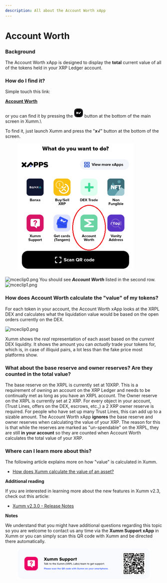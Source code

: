 ```yaml
---
description: All about the Account Worth xApp
---
```


# Account Worth

### **Background**

The Account Worth xApp is designed to display the **total** current value of all of the tokens held in your XRP Ledger account.&#x20;

### **How do I find it?**

Simple touch this link:

****[**Account Worth**](https://xumm.app/detect/xapp:xumm.accountworth)****

or you can find it by pressing the <img src="../../.gitbook/assets/image (2).png" alt="" data-size="line"> button at the bottom of the main screen in Xumm.\




&#x20;To find it, just launch Xumm and press the "**x√**" button at the bottom of the screen.&#x20;

<figure><img src="../../.gitbook/assets/Account Worth - xApp - 1.png" alt=""><figcaption></figcaption></figure>

![mceclip0.png](https://drtc9zr.dlvr.cloud/hc/article\_attachments/5881817535762/mceclip0.png) You should see _**Account Worth**_ listed in the second row. ![mceclip1.png](https://drtc9zr.dlvr.cloud/hc/article\_attachments/5882016149138/mceclip1.png)

&#x20;

### **How does Account Worth calculate the "value" of my tokens?**

&#x20;For each token in your account, the Account Worth xApp looks at the XRPL DEX and calculates what the liquidation value would be based on the open orders currently on the DEX.  &#x20;

![mceclip0.png](https://drtc9zr.dlvr.cloud/hc/article\_attachments/6006931870866/mceclip0.png)

&#x20; Xumm shows the _real_ representation of each asset based on the _current_ DEX liquidity. It shows the amount you can _actually_ trade your tokens for, which is, in case of illiquid pairs, a lot less than the fake price most platforms show.&#x20;

### **What about the base reserve and owner reserves? Are they counted in the total value?**

&#x20;The base reserve on the XRPL is currently set at 10XRP. This is a requirement of owning an account on the XRP Ledger and needs to be continually met as long as you have an XRPL account.  The Owner reserve on the XRPL is currently set at 2 XRP. For every object in your account, (Trust Lines, offers on the DEX, escrows, etc.,) a 2 XRP owner reserve is required. For people who have set up many Trust Lines, this can add up to a sizable amount. The Account Worth xApp **ignores** the base reserve and owner reserves when calculating the value of your XRP.  The reason for this is that while the reserves are marked as "un-spendable" on the XRPL, they are still **in your account** so they are counted when Account Worth calculates the total value of your XRP. &#x20;

### **Where can I learn more about this?**

&#x20;The following article explains more on how "value" is calculated in Xumm.

* [How does Xumm calculate the value of an asset?](https://support.xumm.app/hc/en-us/articles/4416895527314)

&#x20;

**Additional reading**

If you are interested in learning more about the new features in Xumm v2.3, check out this article:

* [Xumm v2.3.0 - Release Notes](https://support.xumm.app/hc/en-us/articles/5569334061330)

**Notes**

We understand that you might have additional questions regarding this topic so you are welcome to contact us any time via the **Xumm Support xApp** in Xumm or you can simply scan this QR code with Xumm and be directed there automatically.



<figure><img src="../../.gitbook/assets/Support banner Xumm.png" alt=""><figcaption></figcaption></figure>

